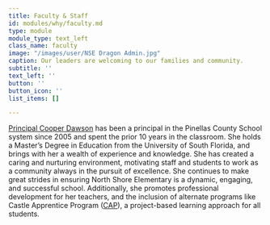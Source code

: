 ```yaml
---
title: Faculty & Staff
id: modules/why/faculty.md
type: module
module_type: text_left
class_name: faculty
image: "/images/user/NSE Dragon Admin.jpg"
caption: Our leaders are welcoming to our families and community.
subtitle: ''
text_left: ''
button: ''
button_icon: ''
list_items: []

---
```

[Principal Cooper Dawson](https://www.pcsb.org/domain/2019) has been a principal in the Pinellas County School system since 2005 and spent the prior 10 years in the classroom.  She holds a Master’s Degree in Education from the University of South Florida, and brings with her a wealth of experience and knowledge.  She has created a caring and nurturing environment, motivating staff and students to work as a community always in the pursuit of excellence.  She continues to make great strides in ensuring North Shore Elementary is a dynamic, engaging, and successful school. Additionally, she promotes professional development for her teachers, and the inclusion of alternate programs like Castle Apprentice Program ([CAP](/nse#CastleApprenticeship)), a project-based learning approach for all students.